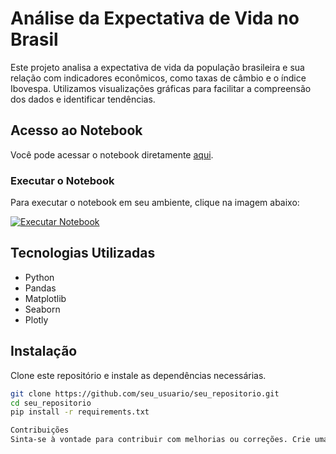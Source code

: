 # Análise da Expectativa de Vida no Brasil

Este projeto analisa a expectativa de vida da população brasileira e sua relação com indicadores econômicos, como taxas de câmbio e o índice Ibovespa. Utilizamos visualizações gráficas para facilitar a compreensão dos dados e identificar tendências.

## Acesso ao Notebook

Você pode acessar o notebook diretamente [aqui](https://anaconda.cloud/share/notebooks/7c6aeebd-749d-48fb-b02b-3d08ccd9e958/overview).

### Executar o Notebook

Para executar o notebook em seu ambiente, clique na imagem abaixo:

<a target="_blank" href="https://anaconda.cloud/api/nbserve/launch_notebook?nb_url=https%3A%2F%2Fanaconda.cloud%2Fapi%2Fprojects%2Fe0dfb332-c020-40b8-ab51-725ee95042f3%2Ffiles%2FExpectativa%20de%20Vida%20no%20Brasil.ipynb%3Fversion%3Df9191f7b-2353-45da-8d74-58704928e96c">
    <img src="https://static.anaconda.cloud/content/a22d04e8445b700f28937ab3231b8cded505d0395c63b7a269696722196d5415" alt="Executar Notebook" />
</a>

## Tecnologias Utilizadas

- Python
- Pandas
- Matplotlib
- Seaborn
- Plotly

## Instalação

Clone este repositório e instale as dependências necessárias.

```bash
git clone https://github.com/seu_usuario/seu_repositorio.git
cd seu_repositorio
pip install -r requirements.txt

Contribuições
Sinta-se à vontade para contribuir com melhorias ou correções. Crie uma nova branch para suas alterações e envie um pull request.
